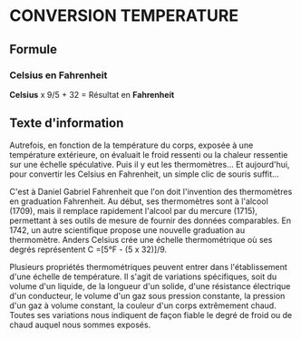 # CONVERSION TEMPERATURE

## Formule

### Celsius en Fahrenheit
**Celsius** x 9/5 + 32 = Résultat en **Fahrenheit**

## Texte d'information
Autrefois, en fonction de la température du corps, exposée à une température extérieure, on évaluait le froid ressenti ou la chaleur ressentie sur une échelle spéculative. Puis il y eut les thermomètres… Et aujourd'hui, pour convertir les Celsius en Fahrenheit, un simple clic de souris suffit...

C'est à Daniel Gabriel Fahrenheit que l'on doit l'invention des thermomètres en graduation Fahrenheit. Au début, ses thermomètres sont à l'alcool (1709), mais il remplace rapidement l'alcool par du mercure (1715), permettant à ses outils de mesure de fournir des données comparables. En 1742, un autre scientifique propose une nouvelle graduation au thermomètre. Anders Celsius crée une échelle thermométrique où ses degrés représentent C =[5°F - (5 x 32)]/9. 


Plusieurs propriétés thermométriques peuvent entrer dans l'établissement d'une échelle de température. Il s'agit de variations spécifiques, soit du volume d'un liquide, de la longueur d'un solide, d'une résistance électrique d'un conducteur, le volume d'un gaz sous pression constante, la pression d'un gaz à volume constant, la couleur d'un corps extrêmement chaud. Toutes ses variations nous indiquent de façon fiable le degré de froid ou de chaud auquel nous sommes exposés.